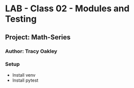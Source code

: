 # LAB - Class 02 - Modules and Testing

## Project: Math-Series

### Author: Tracy Oakley

### Setup 
+ Install venv
+ Install pytest